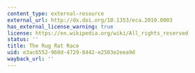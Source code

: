 ```yaml
---
content_type: external-resource
external_url: http://dx.doi.org/10.1353/eca.2010.0003
has_external_license_warning: true
license: https://en.wikipedia.org/wiki/All_rights_reserved
status: ''
title: The Rug Rat Race
uid: e3ac6552-960d-4729-8442-e2503e2eea9d
wayback_url: ''
---
```

